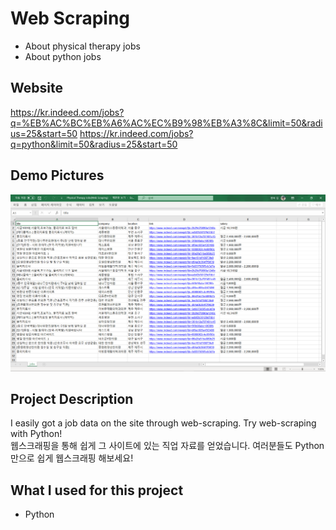 # Web Scraping
- About physical therapy jobs
- About python jobs

## Website
https://kr.indeed.com/jobs?q=%EB%AC%BC%EB%A6%AC%EC%B9%98%EB%A3%8C&limit=50&radius=25&start=50
https://kr.indeed.com/jobs?q=python&limit=50&radius=25&start=50

## Demo Pictures
![](demo.png)

## Project Description 
I easily got a job data on the site through web-scraping. Try web-scraping with Python!  
웹스크래핑을 통해 쉽게 그 사이트에 있는 직업 자료를 얻었습니다. 여러분들도 Python만으로 쉽게 웹스크래핑 해보세요!

## What I used for this project 
- Python
